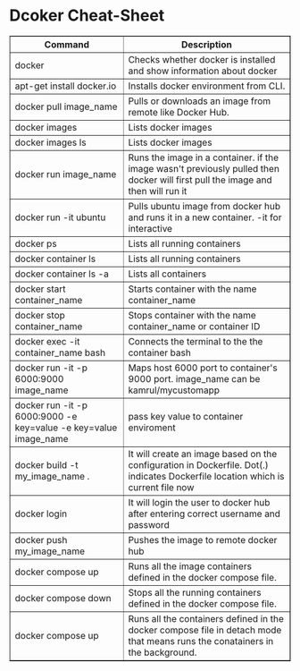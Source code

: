 # Dcoker Cheat-Sheet

<table border="1">
  <tr>
    <th>Command</th>
    <th>Description</th>
  </tr>
  <tr>
    <td>docker</td>
    <td>Checks whether docker is installed and show information about docker</td>
  </tr>
  <tr>
    <td>apt-get install docker.io</td>
    <td>Installs docker environment from CLI.</td>
  </tr>
  <tr>
    <td>docker pull image_name</td>
    <td>Pulls or downloads an image from remote like Docker Hub.</td>
  </tr>
  <tr>
    <td>docker images</td>
    <td>Lists docker images</td>
  </tr>
  <tr>
    <td>docker images ls</td>
    <td>Lists docker images</td>
  </tr>
  <tr>
    <td>docker run image_name</td>
    <td>Runs the image in a container. if the image wasn't previously pulled then docker will first pull the image and then will run it</td>
  </tr>
  <tr>
    <td>docker run -it ubuntu</td>
    <td>Pulls ubuntu image from docker hub and runs it in a new container. -it for interactive </td>
  </tr>
  <tr>
    <td>docker ps</td>
    <td>Lists all running containers </td>
  </tr>
  <tr>
    <td>docker container ls</td>
    <td>Lists all running containers </td>
  </tr>
  <tr>
    <td>docker container ls -a</td>
    <td>Lists all containers </td>
  </tr>
  <tr>
    <td>docker start container_name</td>
    <td>Starts container with the name container_name </td>
  </tr>
  <tr>
    <td>docker stop container_name</td>
    <td>Stops container with the name container_name or container ID </td>
  </tr>
  <tr>
    <td>docker exec -it container_name bash</td>
    <td>Connects the terminal to the the container bash </td>
  </tr>
  <tr>
    <td>docker run -it -p 6000:9000 image_name</td>
    <td>Maps host 6000 port to container's 9000 port. image_name can be kamrul/mycustomapp </td>
  </tr>
  <tr>
    <td>docker run -it -p 6000:9000 -e key=value -e key=value image_name</td>
    <td>pass key value to container enviroment </td>
  </tr>
  <tr>
    <td>docker build -t my_image_name .</td>
    <td>It will create an image based on the configuration in Dockerfile. Dot(.) indicates Dockerfile location which is current file now</td>
  </tr>
  <tr>
    <td>docker login</td>
    <td>It will login the user to docker hub after entering correct username and password</td>
  </tr>
  <tr>
    <td>docker push my_image_name</td>
    <td>Pushes the image to remote docker hub</td>
  </tr>
  <tr>
    <td>docker compose up</td>
    <td>Runs all the image containers defined in the docker compose file.</td>
  </tr>
  <tr>
    <td>docker compose down</td>
    <td>Stops all the running containers defined in the docker compose file.</td>
  </tr>
  <tr>
    <td>docker compose up</td>
    <td>Runs all the containers defined in the docker compose file in detach mode that means runs the conatainers in the background.</td>
  </tr>
</table>